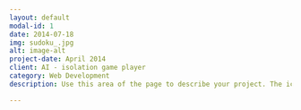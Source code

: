 ```yaml
---
layout: default
modal-id: 1
date: 2014-07-18
img: sudoku_.jpg
alt: image-alt
project-date: April 2014
client: AI - isolation game player
category: Web Development
description: Use this area of the page to describe your project. The icon above is part of a free icon set by <a href="https://sellfy.com/p/8Q9P/jV3VZ/">Flat Icons</a>. On their website, you can download their free set with 16 icons, or you can purchase the entire set with 146 icons for only $12!

---
```


